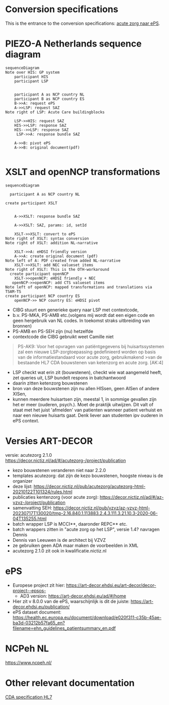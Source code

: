 # Conversion specifications

This is the entrance to the conversion specifications: [acute zorg naar ePS](converter/eps.md).

# PIEZO-A Netherlands sequence diagram

```mermaid
sequenceDiagram
Note over HIS: GP system
    participant HIS
    participant LSP

  
    participant A as NCP country NL
    participant B as NCP country ES
    B->>A: request ePS
    A->>LSP: request SAZ
Note right of LSP: Acute Care buildingblocks
   
    LSP->>HIS: request SAZ
    HIS->>LSP: response SAZ
    HIS-->>LSP: response SAZ
     LSP->>A: response bundle SAZ

    A->>B: pivot ePS
    A->>B: original document(pdf)
    
```
# XSLT and openNCP transformations
```mermaid
sequenceDiagram

  participant A as NCP country NL
 
create participant XSLT

 
    A->>XSLT: response bundle SAZ

    A->>XSLT: SAZ, params: id, setId
  
    XSLT->>XSLT: convert to ePS
Note right of XSLT: syntax conversion
Note right of XSLT: addition NL-narrative

    XSLT->>A: eHDSI friendly version
    A->>A: create original document (pdf)
Note left of A: PDF created from added NL-narrative
    XSLT->>XSLT: add NEC valueset items
Note right of XSLT: This is the OTH-workaround
  create participant openNCP
    XSLT->>openNCP: eHDSI friendly + NEC 
   openNCP->>openNCP: add CTS valueset items
Note left of openNCP: mapped transformations and translations via TSAM-TS
create participant NCP country ES
    openNCP->> NCP country ES: eHDSI pivot

```

* CIBG stuurt een generieke query naar LSP met contextcode,
* b.v. PS-MKA, PS-AMB etc.(volgens mij wordt dat een eigen code en geen hergebruik van NL codes. In toekomst straks uitbreiding van bronnen)
* PS-AMB en PS-SEH zijn (nu) hetzelfde
* contextcode die CIBG gebruikt weet Camille niet
>PS-AK9: Voor het opvragen van patiëntgegevens bij huisartssystemen zal een nieuwe LSP-zorgtoepassing gedefinieerd worden op basis van de informatiestandaard voor acute zorg, gebruikmakend >van de bestaande HL7 CDA bouwstenen van ketenzorg en acute zorg. [AK:4]
* LSP checkt wat erin zit (bouwstenen), checkt wie wat aangemeld heeft, zet queries uit, LSP bundelt respons in batchantwoord
* daarin zitten ketenzorg bouwstenen
* bron van deze bouwstenen zijn nu allen HISsen, geen AISen of andere XISen,
* kunnen meerdere huisartsen zijn, meestal 1, in sommige gevallen zijn het er meer (ouderen, psych.). Moet de praktijk uitwijzen. Dit valt of staat met het juist 'afmelden' van patienten wanneer patient verhuist en naar een nieuwe huisarts gaat. Denk liever aan studenten ipv ouderen in ePS context. 

# Versies ART-DECOR

versie: acutezorg 2.1.0 https://decor.nictiz.nl/ad/#/acutezorg-/project/publication

* kezo bouwstenen veranderen niet naar 2.2.0
* templates acutezorg: dat zijn de kezo bouwstenen, hoogste niveau is de organizer
* deze lijst: https://decor.nictiz.nl/pub/acutezorg/acutezorg-html-20210122T101324/rules.html
* publicaties kentenzorg (voor acute zorg): https://decor.nictiz.nl/ad/#/az-vzvz-/project/publication
* samenvatting SEH: https://decor.nictiz.nl/pub/vzvz/az-vzvz-html-20230717T130020/tmp-2.16.840.1.113883.2.4.3.111.3.21.10.3-2020-06-04T135255.html
* batch wrapper LSP is MCCI**, daaronder REPC** etc.
* batch wrappers zitten in "acute zorg op het LSP", versie 1.4? navragen Dennis
* Dennis van Leeuwen is de architect bij VZVZ
* ze gebruiken geen ADA maar maken de voorbeelden in XML
* acutezorg  2.1.0 zit ook in kwalificatie.nictiz.nl

# ePS

* Europese project zit hier: https://art-decor.ehdsi.eu/art-decor/decor-project--epsos-
  * AD3 version: https://art-decor.ehdsi.eu/ad/#/home
* Hier zit v 8.0.0 van de ePS, waarschijnlijk is dit de juiste: https://art-decor.ehdsi.eu/publication/
* ePS dataset document: https://health.ec.europa.eu/document/download/e020f311-c35b-45ae-ba3d-03212b57fa65_en?filename=ehn_guidelines_patientsummary_en.pdf

# NCPeh NL

<https://www.ncpeh.nl/>

# Other relevant documentation

[CDA specification HL7]([https://www.hl7.org/documentcenter/private/standards/v3/edition_web/infrastructure/cda/cda.html](https://hl7.org/cda/))
